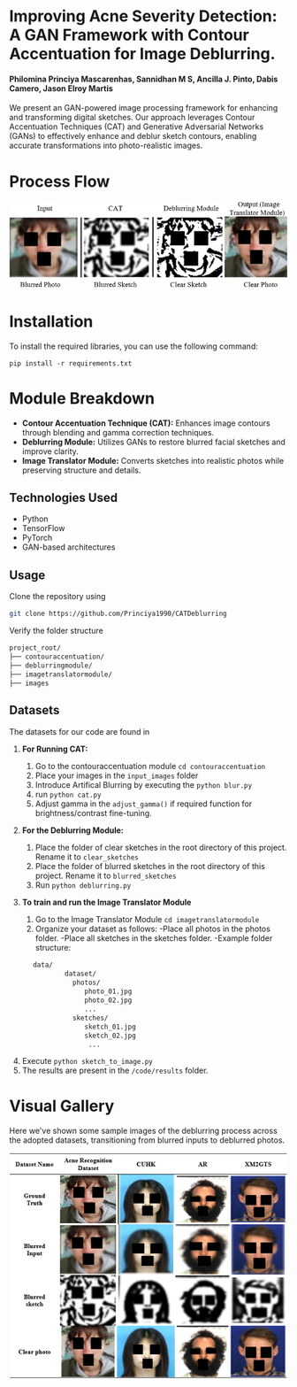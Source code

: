 # Improving Acne Severity Detection: A GAN Framework with Contour Accentuation for Image Deblurring.
#### Philomina Princiya Mascarenhas, Sannidhan M S, Ancilla J. Pinto, Dabis Camero, Jason Elroy Martis
We present an GAN-powered image processing framework for enhancing and transforming digital sketches. Our approach  leverages Contour Accentuation Techniques (CAT) and Generative Adversarial Networks (GANs) to effectively enhance and deblur sketch contours, enabling accurate transformations into photo-realistic images.

# Process Flow

<img src="images/Sample Output.PNG" alt="Network Architecture" width="600">



# Installation
To install the required libraries, you can use the following command:
```
pip install -r requirements.txt
```
# Module Breakdown
- **Contour Accentuation Technique (CAT):** Enhances image contours through blending and gamma correction techniques.
- **Deblurring Module:** Utilizes GANs to restore blurred facial sketches and improve clarity.
- **Image Translator Module:** Converts sketches into realistic photos while preserving structure and details. 

## Technologies Used
- Python
- TensorFlow
- PyTorch
- GAN-based architectures

## Usage
Clone the repository using 
```bash
git clone https://github.com/Princiya1990/CATDeblurring
```
Verify the folder structure
```
project_root/
├── contouraccentuation/
├── deblurringmodule/
├── imagetranslatormodule/
├── images
```
## Datasets
The datasets for our code are found in  

1. **For Running CAT:**
   1. Go to the contouraccentuation module ```cd contouraccentuation```
   2. Place your images in the ```input_images``` folder
   3. Introduce Artifical Blurring by executing the ```python blur.py``` 
   4. run ```python cat.py```
   3. Adjust gamma in the ```adjust_gamma()``` if required function for brightness/contrast fine-tuning.
    
2. **For the Deblurring Module:**
   1. Place the folder of clear sketches in the root directory of this project. Rename it to ```clear_sketches```
   2. Place the folder of blurred sketches in the root directory of this project. Rename it to ```blurred_sketches```
   3. Run ```python deblurring.py```      
  
3. **To train and run the Image Translator Module**
   1. Go to the Image Translator Module ```cd imagetranslatormodule```
   2. Organize your dataset as follows:
        -Place all photos in the photos folder.
        -Place all sketches in the sketches folder.
        -Example folder structure:
```
      data/
              dataset/
                photos/
                   photo_01.jpg
                   photo_02.jpg
                   ...
                sketches/
                   sketch_01.jpg
                   sketch_02.jpg
                    ...
```
   4. Execute ```python sketch_to_image.py```
   5. The results are present in the ```/code/results``` folder.

# Visual Gallery
Here we've shown some sample images of the deblurring process across the adopted datasets, transitioning from blurred inputs to deblurred photos.

<img src="images/gallery.PNG" alt="Network Architecture" width="600">

